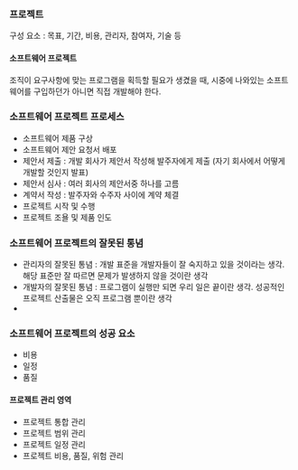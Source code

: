 ### 프로젝트

구성 요소 : 목표, 기간, 비용, 관리자, 참여자, 기술 등

#### 소프트웨어 프로젝트

조직이 요구사항에 맞는 프로그램을 획득할 필요가 생겼을 때, 시중에 나와있는 소프트웨어를 구입하던가 아니면 직접 개발해야 한다.

### 소프트웨어 프로젝트 프로세스

- 소프트웨어 제품 구상
- 소프트웨어 제안 요청서 배포
- 제안서 제출 : 개발 회사가 제안서 작성해 발주자에게 제출 (자기 회사에서 어떻게 개발할 것인지 발표)
- 제안서 심사 : 여러 회사의 제안서중 하나를 고름
- 계약서 작성 : 발주자와 수주자 사이에 계약 체결
- 프로젝트 시작 및 수행
- 프로젝트 조욜 및 제품 인도

### 소프트웨어 프로젝트의 잘못된 통념

- 관리자의 잘못된 통념 : 개발 표준을 개발자들이 잘 숙지하고 있을 것이라는 생각. 해당 표준만 잘 따르면 문제가 발생하지 않을 것이란 생각
- 개발자의 잘못된 통념 : 프로그램이 실행만 되면 우리 일은 끝이란 생각. 성공적인 프로젝트 산출물은 오직 프로그램 뿐이란 생각
-

### 소프트웨어 프로젝트의 성공 요소

- 비용
- 일정
- 품질

#### 프로젝트 관리 영역

- 프로젝트 통합 관리
- 프로젝트 범위 관리
- 프로젝트 일정 관리
- 프로젝트 비용, 품질, 위험 관리
